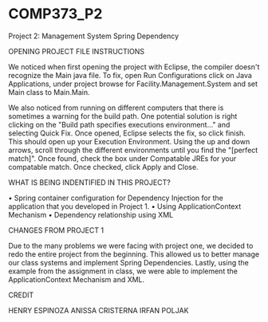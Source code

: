 # COMP373_P2

Project 2: Management System Spring Dependency

OPENING PROJECT FILE INSTRUCTIONS 

We noticed when first opening the project with Eclipse, the compiler doesn't recognize the Main java file. To fix, open Run Configurations click on Java Applications, under project browse for Facility.Management.System and set Main class to Main.Main. 

We also noticed from running on different computers that there is sometimes a warning for the build path. One potential solution is right clicking on the "Build path specifies executions environment..." and selecting Quick Fix. Once opened, Eclipse selects the fix, so click finish. This should open up your Execution Environment. Using the up and down arrows, scroll through the different environments until you find the "[perfect match]". Once found, check the box under Compatable JREs for your compatable match. Once checked, click Apply and Close.  

WHAT IS BEING INDENTIFIED IN THIS PROJECT?

•	Spring container configuration for Dependency Injection for the application that you developed in Project 1.
•	Using ApplicationContext Mechanism
•	Dependency relationship using XML

CHANGES FROM PROJECT 1 

Due to the many problems we were facing with project one, we decided to redo the entire project from the beginning. This allowed us to better manage our class systems and implement Spring Dependencies. Lastly, using the example from the assignment in class, we were able to implement the ApplicationContext Mechanism and XML.

CREDIT

HENRY ESPINOZA 
ANISSA CRISTERNA
IRFAN POLJAK
